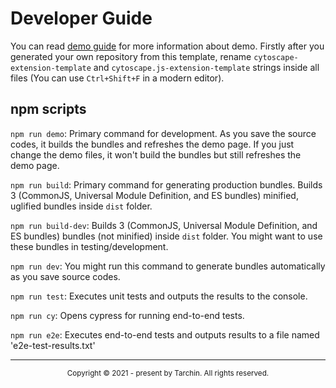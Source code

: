 # Developer Guide

You can read [demo guide](demo/README.md) for more information about demo.
Firstly after you generated your own repository from this template, rename `cytoscape-extension-template` and `cytoscape.js-extension-template` strings inside all files (You can use `Ctrl+Shift+F` in a modern editor).

## npm scripts

`npm run demo`: Primary command for development. As you save the source codes, it builds the bundles and refreshes the demo page. If you just change the demo files, it won't build the bundles but still refreshes the demo page.

`npm run build`: Primary command for generating production bundles. Builds 3 (CommonJS, Universal Module Definition, and ES bundles) minified, uglified bundles inside `dist` folder.

`npm run build-dev`: Builds 3 (CommonJS, Universal Module Definition, and ES bundles) bundles (not minified) inside `dist` folder. You might want to use these bundles in testing/development.

`npm run dev`: You might run this command to generate bundles automatically as you save source codes.

`npm run test`: Executes unit tests and outputs the results to the console.

`npm run cy`: Opens cypress for running end-to-end tests.

`npm run e2e`: Executes end-to-end tests and outputs results to a file named 'e2e-test-results.txt'

---

<div align="center">
  <sub>Copyright © 2021 - present by Tarchin. All rights reserved.</sub>
</div>
